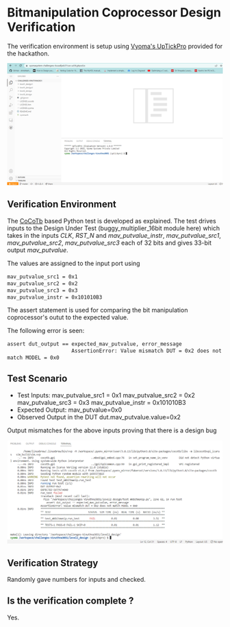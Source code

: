 # Bitmanipulation Coprocessor Design Verification

The verification environment is setup using [Vyoma's UpTickPro](https://vyomasystems.com) provided for the hackathon.

![](https://github.com/vyomasystems-lab/challenges-Vinuthna3031/blob/master/vyoma.png?raw=true)

## Verification Environment

The [CoCoTb](https://www.cocotb.org/) based Python test is developed as explained. The test drives inputs to the Design Under Test (buggy_multiplier_16bit module here) which takes in the inputs *CLK*, *RST_N* and *mav_putvalue_instr*, *mav_putvalue_src1*, *mav_putvalue_src2*, *mav_putvalue_src3* each of 32 bits and gives 33-bit output *mav_putvalue*.

The values are assigned to the input port using 
```
mav_putvalue_src1 = 0x1
mav_putvalue_src2 = 0x2
mav_putvalue_src3 = 0x3
mav_putvalue_instr = 0x101010B3
```
The assert statement is used for comparing the bit manipulation coprocessor's outut to the expected value.

The following error is seen:
```
assert dut_output == expected_mav_putvalue, error_message
                     AssertionError: Value mismatch DUT = 0x2 does not match MODEL = 0x0
```
## Test Scenario 

- Test Inputs: 
    mav_putvalue_src1 = 0x1
    mav_putvalue_src2 = 0x2
    mav_putvalue_src3 = 0x3
    mav_putvalue_instr = 0x101010B3
- Expected Output: mav_putvalue=0x0
- Observed Output in the DUT dut.mav_putvalue.value=0x2

Output mismatches for the above inputs proving that there is a design bug


![](https://github.com/vyomasystems-lab/challenges-Vinuthna3031/blob/master/level2_design/bitmanipulation_failedcase.png)

## Verification Strategy
Randomly gave numbers for inputs and checked.

## Is the verification complete ?
Yes.
